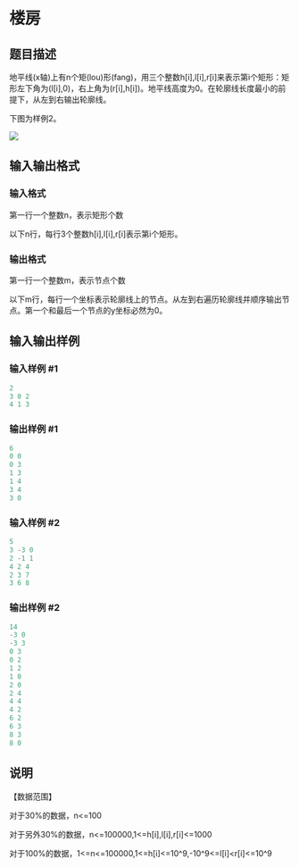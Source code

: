 # 楼房

## 题目描述

地平线(x轴)上有n个矩(lou)形(fang)，用三个整数h[i],l[i],r[i]来表示第i个矩形：矩形左下角为(l[i],0)，右上角为(r[i],h[i])。地平线高度为0。在轮廓线长度最小的前提下，从左到右输出轮廓线。

下图为样例2。

![](https://cdn.luogu.com.cn/upload/pic/176.png)

## 输入输出格式

### 输入格式

第一行一个整数n，表示矩形个数

以下n行，每行3个整数h[i],l[i],r[i]表示第i个矩形。

### 输出格式

第一行一个整数m，表示节点个数

以下m行，每行一个坐标表示轮廓线上的节点。从左到右遍历轮廓线并顺序输出节点。第一个和最后一个节点的y坐标必然为0。

## 输入输出样例

### 输入样例 #1

```cpp
2
3 0 2
4 1 3

```
### 输出样例 #1

```cpp
6
0 0
0 3
1 3
1 4
3 4
3 0
```


### 输入样例 #2

```cpp
5
3 -3 0
2 -1 1
4 2 4
2 3 7
3 6 8
```


### 输出样例 #2

```cpp
14
-3 0
-3 3
0 3
0 2
1 2
1 0
2 0
2 4
4 4
4 2
6 2
6 3
8 3
8 0
```


## 说明

【数据范围】

对于30%的数据，n<=100

对于另外30%的数据，n<=100000,1<=h[i],l[i],r[i]<=1000

对于100%的数据，1<=n<=100000,1<=h[i]<=10^9,-10^9<=l[i]<r[i]<=10^9 


